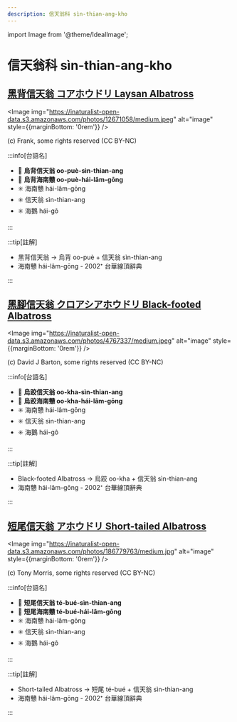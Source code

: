 ```yaml
---
description: 信天翁科 sìn-thian-ang-kho
---
```


import Image from '@theme/IdealImage';

# 信天翁科 sìn-thian-ang-kho

## [黑背信天翁 コアホウドリ Laysan Albatross](https://ebird.org/species/layalb)

<Image img="https://inaturalist-open-data.s3.amazonaws.com/photos/12671058/medium.jpeg" alt="image" style={{marginBottom: '0rem'}} />

<p className="image-caption">
(c) Frank, some rights reserved (CC BY-NC)
</p>

:::info[台語名]

- 🎯 **烏背信天翁 oo-puè-sìn-thian-ang**
- 🎯 **烏背海南戇 oo-puè-hái-lâm-gōng**
- ✳️ 海南戇 hái-lâm-gōng
- ✳️ 信天翁 sìn-thian-ang
- ✳️ 海鵝 hái-gô

:::

:::tip[註解]

- 黑背信天翁 -> 烏背 oo-puè + 信天翁 sìn-thian-ang
- 海南戇 hái-lâm-gōng - 2002⁺ 台華線頂辭典

:::

## [黑腳信天翁 クロアシアホウドリ Black-footed Albatross](https://ebird.org/species/bkfalb)

<Image img="https://inaturalist-open-data.s3.amazonaws.com/photos/4767337/medium.jpeg" alt="image" style={{marginBottom: '0rem'}} />

<p className="image-caption">
(c) David J Barton, some rights reserved (CC BY-NC)
</p>

:::info[台語名]

- 🎯 **烏跤信天翁 oo-kha-sìn-thian-ang**
- 🎯 **烏跤海南戇 oo-kha-hái-lâm-gōng**
- ✳️ 海南戇 hái-lâm-gōng
- ✳️ 信天翁 sìn-thian-ang
- ✳️ 海鵝 hái-gô

:::

:::tip[註解]

- Black-footed Albatross -> 烏跤 oo-kha + 信天翁 sìn-thian-ang
- 海南戇 hái-lâm-gōng - 2002⁺ 台華線頂辭典

:::

## [短尾信天翁 アホウドリ Short-tailed Albatross](https://ebird.org/species/shtalb)

<Image img="https://inaturalist-open-data.s3.amazonaws.com/photos/186779763/medium.jpg" alt="image" style={{marginBottom: '0rem'}} />

<p className="image-caption">
(c) Tony Morris, some rights reserved (CC BY-NC)
</p>

:::info[台語名]

- 🎯 **短尾信天翁 té-bué-sìn-thian-ang**
- 🎯 **短尾海南戇 té-bué-hái-lâm-gōng**
- ✳️ 海南戇 hái-lâm-gōng
- ✳️ 信天翁 sìn-thian-ang
- ✳️ 海鵝 hái-gô

:::

:::tip[註解]

- Short-tailed Albatross -> 短尾 té-bué + 信天翁 sìn-thian-ang
- 海南戇 hái-lâm-gōng - 2002⁺ 台華線頂辭典

:::
